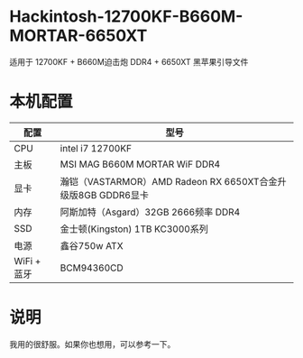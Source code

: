 # Hackintosh-12700KF-B660M-MORTAR-6650XT

适用于 12700KF + B660M迫击炮 DDR4 + 6650XT 黑苹果引导文件

# 本机配置

| 配置        | 型号                                 |
|-----------|------------------------------------|
| CPU       | intel i7 12700KF                   |
| 主板        | MSI MAG B660M MORTAR WiF DDR4      |
| 显卡        | 瀚铠（VASTARMOR）AMD Radeon RX 6650XT合金升级版8GB GDDR6显卡 |
| 内存        | 阿斯加特（Asgard）32GB 2666频率 DDR4 |
| SSD        | 金士顿(Kingston) 1TB KC3000系列 |
| 电源        | 鑫谷750w ATX                         |
| WiFi + 蓝牙 | BCM94360CD                  |


# 说明
我用的很舒服。如果你也想用，可以参考一下。


